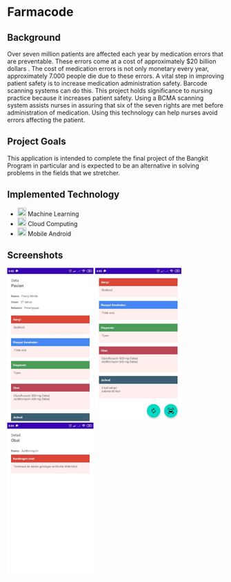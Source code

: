 # Farmacode

## Background
Over seven million patients are affected each year by medication errors that are preventable. These errors come at a cost of approximately $20 billion dollars . The cost of medication errors is not only monetary every year, approximately 7.000 people die due to these errors. A vital step in improving patient safety is to increase medication administration safety. Barcode scanning systems can do this. This project holds significance to nursing practice because it increases patient safety. Using a BCMA scanning system assists nurses in assuring that six of the seven rights are met before administration of medication. Using this technology can help nurses avoid errors affecting the patient.

## Project Goals
This application is intended to complete the final project of the Bangkit Program in particular and is expected to be an alternative in solving problems in the fields that we stretcher.

## Implemented Technology
- <img height="20" width="20" src="https://unpkg.com/simple-icons@v5/icons/probot.svg" /> Machine Learning
- <img height="20" width="20" src="https://unpkg.com/simple-icons@v5/icons/googlecolab.svg" /> Cloud Computing
- <img height="20" width="20" src="https://unpkg.com/simple-icons@v5/icons/android.svg" /> Mobile Android

## Screenshots
<p float="left">
  
  <img src="https://github.com/MrMG23/Farmacode/blob/main/readme/2.jpg" alt="PatientActivity1" width="200">
  <img src="https://github.com/MrMG23/Farmacode/blob/main/readme/3.jpg" alt="PatientActivity2" width="200">
  <img src="https://github.com/MrMG23/Farmacode/blob/main/readme/4.jpg" alt="DrugActivity" width="200">
<p>
